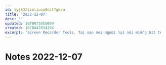 ```yaml
---
id: syjk32lznliuso9cct7gkzu
title: '2022-12-07'
desc: ''
updated: 1670973855099
created: 1670447834194
excerpt: 'Screen Recorder Tools, Tại sao mọi người lại nói miếng bít tết hoàn hảo là chỉ ở mức tái chín?, Web Scraping with Automa'
---
```

# Notes 2022-12-07